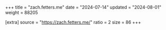 +++
title = "zach.fetters.me"
date = "2024-07-14"
updated = "2024-08-01"
weight = 88205

[extra]
source = "https://zach.fetters.me/"
ratio = 2
size = 86
+++
